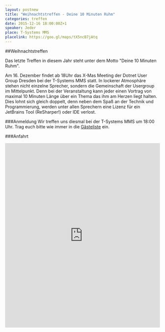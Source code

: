 ```yaml
---
layout: postnew
title: "Weihnachtstreffen - Deine 10 Minuten Ruhm"
categories: treffen
date: 2015-12-16 18:00:00Z+1
speaker: Jeder
place: T-Systems MMS
placelink: https://goo.gl/maps/tX5ncB7jAtq
---
```

##Weihnachtstreffen

Das letzte Treffen in diesem Jahr steht unter dem Motto "Deine 10 Minuten Ruhm".

Am 16. Dezember findet ab 18Uhr das X-Mas Meeting der Dotnet User Group Dresden bei der T-Systems MMS statt. 
In lockerer Atmosphäre stehen nicht einzelne Sprecher, sondern die Gemeinschaft der Usergroup im Mittelpunkt.
Denn bei der Veranstaltung kann jeder einen Vortrag von maximal 10 Minuten Länge über ein Thema das ihm am Herzen liegt halten. 
Dies lohnt sich gleich doppelt, denn neben dem Spaß an der Technik und Programmierung, werden unter allen Sprechern 
eine Lizenz für ein JetBrains Tool (ReSharper!) oder IDE verlost.

###Anmeldung
Wir treffen uns diesmal bei der T-Systems MMS um 18:00 Uhr. Trag euch bitte wie immer in die [Gästeliste](https://www.xing.com/events/weihnachtstreffen-10-minuten-ruhm-1628436) ein.


###Anfahrt
<iframe src="https://www.google.com/maps/embed?pb=!1m18!1m12!1m3!1d10027.597139383099!2d13.731232476404012!3d51.073409219258174!2m3!1f0!2f0!3f0!3m2!1i1024!2i768!4f13.1!3m3!1m2!1s0x4709cf009b4093af%3A0x79ed448bebc44b75!2sT-Systems+Multimedia+Solutions+GmbH!5e0!3m2!1sde!2sde!4v1426013890858" width="100%" height="600" frameborder="0" style="border:0"></iframe>
